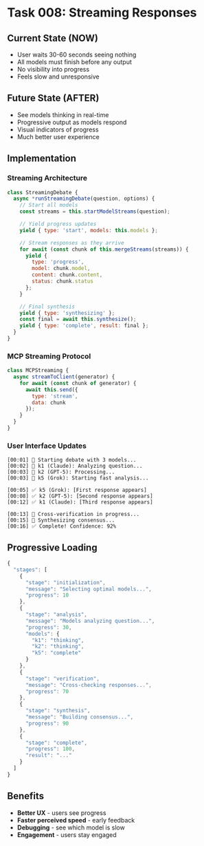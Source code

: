 # Task 008: Streaming Responses

## Current State (NOW)
- User waits 30-60 seconds seeing nothing
- All models must finish before any output
- No visibility into progress
- Feels slow and unresponsive

## Future State (AFTER)
- See models thinking in real-time
- Progressive output as models respond
- Visual indicators of progress
- Much better user experience

## Implementation

### Streaming Architecture
```javascript
class StreamingDebate {
  async *runStreamingDebate(question, options) {
    // Start all models
    const streams = this.startModelStreams(question);

    // Yield progress updates
    yield { type: 'start', models: this.models };

    // Stream responses as they arrive
    for await (const chunk of this.mergeStreams(streams)) {
      yield {
        type: 'progress',
        model: chunk.model,
        content: chunk.content,
        status: chunk.status
      };
    }

    // Final synthesis
    yield { type: 'synthesizing' };
    const final = await this.synthesize();
    yield { type: 'complete', result: final };
  }
}
```

### MCP Streaming Protocol
```javascript
class MCPStreaming {
  async streamToClient(generator) {
    for await (const chunk of generator) {
      await this.send({
        type: 'stream',
        data: chunk
      });
    }
  }
}
```

### User Interface Updates
```
[00:01] 🚀 Starting debate with 3 models...
[00:02] 🧠 k1 (Claude): Analyzing question...
[00:03] 🧠 k2 (GPT-5): Processing...
[00:03] 🧠 k5 (Grok): Starting fast analysis...

[00:05] ✅ k5 (Grok): [First response appears]
[00:08] ✅ k2 (GPT-5): [Second response appears]
[00:12] ✅ k1 (Claude): [Third response appears]

[00:13] 🔄 Cross-verification in progress...
[00:15] 🎯 Synthesizing consensus...
[00:16] ✅ Complete! Confidence: 92%
```

## Progressive Loading
```javascript
{
  "stages": [
    {
      "stage": "initialization",
      "message": "Selecting optimal models...",
      "progress": 10
    },
    {
      "stage": "analysis",
      "message": "Models analyzing question...",
      "progress": 30,
      "models": {
        "k1": "thinking",
        "k2": "thinking",
        "k5": "complete"
      }
    },
    {
      "stage": "verification",
      "message": "Cross-checking responses...",
      "progress": 70
    },
    {
      "stage": "synthesis",
      "message": "Building consensus...",
      "progress": 90
    },
    {
      "stage": "complete",
      "progress": 100,
      "result": "..."
    }
  ]
}
```

## Benefits
- **Better UX** - users see progress
- **Faster perceived speed** - early feedback
- **Debugging** - see which model is slow
- **Engagement** - users stay engaged
